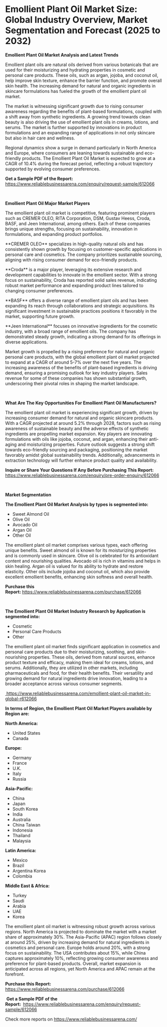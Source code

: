 <p><h1>Emollient Plant Oil Market Size: Global Industry Overview, Market Segmentation and Forecast (2025 to 2032)</h1></p><p><strong>Emollient Plant Oil Market Analysis and Latest Trends</strong></p>
<p><p>Emollient plant oils are natural oils derived from various botanicals that are used for their moisturizing and hydrating properties in cosmetic and personal care products. These oils, such as argan, jojoba, and coconut oil, help improve skin texture, enhance the barrier function, and promote overall skin health. The increasing demand for natural and organic ingredients in skincare formulations has fueled the growth of the emollient plant oil market. </p><p>The market is witnessing significant growth due to rising consumer awareness regarding the benefits of plant-based formulations, coupled with a shift away from synthetic ingredients. A growing trend towards clean beauty is also driving the use of emollient plant oils in creams, lotions, and serums. The market is further supported by innovations in product formulations and an expanding range of applications in not only skincare but also in hair care and wellness. </p><p>Regional dynamics show a surge in demand particularly in North America and Europe, where consumers are leaning towards sustainable and eco-friendly products. The Emollient Plant Oil Market is expected to grow at a CAGR of 10.4% during the forecast period, reflecting a robust trajectory supported by evolving consumer preferences.</p></p>
<p><strong>Get a Sample PDF of the Report:&nbsp;</strong> <a href="https://www.reliablebusinessarena.com/enquiry/request-sample/612066?utm_campaign=2206&utm_medium=2&utm_source=Github&utm_content=ia&utm_term=23032025&utm_id=emollient-plant-oil">https://www.reliablebusinessarena.com/enquiry/request-sample/612066</a></p>
<p>&nbsp;</p>
<p><strong>Emollient Plant Oil Major Market Players</strong></p>
<p><p>The emollient plant oil market is competitive, featuring prominent players such as CREMER OLEO, RITA Corporation, DSM, Gustav Heess, Croda, BASF, and Jeen International, among others. Each of these companies brings unique strengths, focusing on sustainability, innovation in formulations, and expanding product portfolios.</p><p>**CREMER OLEO** specializes in high-quality natural oils and has consistently shown growth by focusing on customer-specific applications in personal care and cosmetics. The company prioritizes sustainable sourcing, aligning with rising consumer demand for eco-friendly products.</p><p>**Croda** is a major player, leveraging its extensive research and development capabilities to innovate in the emollient sector. With a strong focus on sustainability, Croda has reported solid sales revenue, indicating robust market performance and expanding product lines tailored to changing consumer preferences.</p><p>**BASF** offers a diverse range of emollient plant oils and has been expanding its reach through collaborations and strategic acquisitions. Its significant investment in sustainable practices positions it favorably in the market, supporting future growth.</p><p>**Jeen International** focuses on innovative ingredients for the cosmetic industry, with a broad range of emollient oils. The company has demonstrated steady growth, indicating a strong demand for its offerings in diverse applications.</p><p>Market growth is propelled by a rising preference for natural and organic personal care products, with the global emollient plant oil market projected to expand at a CAGR of around 5-7% over the next five years. The increasing awareness of the benefits of plant-based ingredients is driving demand, ensuring a promising outlook for key industry players. Sales revenue for some of these companies has shown substantial growth, underscoring their pivotal roles in shaping the market landscape.</p></p>
<p>&nbsp;</p>
<p><strong>What Are The Key Opportunities For Emollient Plant Oil Manufacturers?</strong></p>
<p><p>The emollient plant oil market is experiencing significant growth, driven by increasing consumer demand for natural and organic skincare products. With a CAGR projected at around 5.2% through 2028, factors such as rising awareness of sustainable beauty and the adverse effects of synthetic ingredients are propelling market expansion. Key players are innovating formulations with oils like jojoba, coconut, and argan, enhancing their anti-aging and moisturizing properties. Future outlook suggests a strong shift towards eco-friendly sourcing and packaging, positioning the market favorably amidst global sustainability trends. Additionally, advancements in extraction technology will further enhance product quality and availability.</p></p>
<p><strong>Inquire or Share Your Questions If Any Before Purchasing This Report:</strong> <a href="https://www.reliablebusinessarena.com/enquiry/pre-order-enquiry/612066?utm_campaign=2206&utm_medium=2&utm_source=Github&utm_content=ia&utm_term=23032025&utm_id=emollient-plant-oil">https://www.reliablebusinessarena.com/enquiry/pre-order-enquiry/612066</a></p>
<p>&nbsp;</p>
<p><strong>Market Segmentation</strong></p>
<p><strong>The Emollient Plant Oil Market Analysis by types is segmented into:</strong></p>
<p><ul><li>Sweet Almond Oil</li><li>Olive Oil</li><li>Avocado Oil</li><li>Argan Oil</li><li>Other Oil</li></ul></p>
<p><p>The emollient plant oil market comprises various types, each offering unique benefits. Sweet almond oil is known for its moisturizing properties and is commonly used in skincare. Olive oil is celebrated for its antioxidant content and nourishing qualities. Avocado oil is rich in vitamins and helps in skin healing. Argan oil is valued for its ability to hydrate and restore elasticity. Other oils include jojoba and coconut oil, which also provide excellent emollient benefits, enhancing skin softness and overall health.</p></p>
<p><strong>Purchase this Report:&nbsp;</strong><a href="https://www.reliablebusinessarena.com/purchase/612066?utm_campaign=2206&utm_medium=2&utm_source=Github&utm_content=ia&utm_term=23032025&utm_id=emollient-plant-oil">https://www.reliablebusinessarena.com/purchase/612066</a></p>
<p>&nbsp;</p>
<p><strong>The Emollient Plant Oil Market Industry Research by Application is segmented into:</strong></p>
<p><ul><li>Cosmetic</li><li>Personal Care Products</li><li>Other</li></ul></p>
<p><p>The emollient plant oil market finds significant application in cosmetics and personal care products due to their moisturizing, soothing, and skin-nourishing properties. These oils, derived from natural sources, enhance product texture and efficacy, making them ideal for creams, lotions, and serums. Additionally, they are utilized in other markets, including pharmaceuticals and food, for their health benefits. Their versatility and growing demand for natural ingredients drive innovation, leading to a broader acceptance across various consumer segments.</p></p>
<p><a href="https://www.reliablebusinessarena.com/emollient-plant-oil-market-in-global-r612066?utm_campaign=2206&utm_medium=2&utm_source=Github&utm_content=ia&utm_term=23032025&utm_id=emollient-plant-oil">&nbsp;https://www.reliablebusinessarena.com/emollient-plant-oil-market-in-global-r612066</a></p>
<p><strong>In terms of Region, the Emollient Plant Oil Market Players available by Region are:</strong></p>
<p>
    <p> <strong> North America: </strong>
        <ul>
            <li>United States</li>
            <li>Canada</li>
        </ul>
        </p> 
    <p> <strong> Europe: </strong>
        <ul>
            <li>Germany</li>
            <li>France</li>
            <li>U.K.</li>
            <li>Italy</li>
            <li>Russia</li>
        </ul>
        </p> 
    <p> <strong> Asia-Pacific: </strong>
        <ul>
            <li>China</li>
            <li>Japan</li>
            <li>South Korea</li>
            <li>India</li>
            <li>Australia</li>
            <li>China Taiwan</li>
            <li>Indonesia</li>
            <li>Thailand</li>
            <li>Malaysia</li>
        </ul>
        </p> 
    <p> <strong> Latin America: </strong>
        <ul>
            <li>Mexico</li>
            <li>Brazil</li>
            <li>Argentina Korea</li>
            <li>Colombia</li>
        </ul>
        </p> 
    <p> <strong> Middle East & Africa: </strong>
        <ul>
            <li>Turkey</li>
            <li>Saudi</li>
            <li>Arabia</li>
            <li>UAE</li>
            <li>Korea</li>
        </ul>
    </p>
    </p>
<p><p>The emollient plant oil market is witnessing robust growth across various regions. North America is projected to dominate the market with a market share of approximately 30%. The Asia-Pacific (APAC) region follows closely at around 25%, driven by increasing demand for natural ingredients in cosmetics and personal care. Europe holds around 20%, with a strong focus on sustainability. The USA contributes about 15%, while China captures approximately 10%, reflecting growing consumer awareness and preference for plant-based products. Overall, market expansion is anticipated across all regions, yet North America and APAC remain at the forefront.</p></p>
<p><strong>Purchase this Report: </strong><a href="https://www.reliablebusinessarena.com/purchase/612066?utm_campaign=2206&utm_medium=2&utm_source=Github&utm_content=ia&utm_term=23032025&utm_id=emollient-plant-oil">https://www.reliablebusinessarena.com/purchase/612066</a></p>
<p>&nbsp;<strong>Get a Sample PDF of the Report:&nbsp;&nbsp;</strong><a href="https://www.reliablebusinessarena.com/enquiry/request-sample/612066?utm_campaign=2206&utm_medium=2&utm_source=Github&utm_content=ia&utm_term=23032025&utm_id=emollient-plant-oil">https://www.reliablebusinessarena.com/enquiry/request-sample/612066</a></p>
<p><strong></strong></p>
<p>Check more reports on <a href="https://www.reliablebusinessarena.com/?utm_campaign=2206&utm_medium=2&utm_source=Github&utm_content=ia&utm_term=23032025&utm_id=emollient-plant-oil">https://www.reliablebusinessarena.com/</a></p>